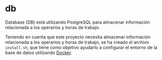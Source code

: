 # db

Database (DB) está utilizando PostgreSQL para almacenar información relacionada a los operarios y horas de trabajo.

Teniendo en cuenta que este proyecto necesita almacenar información relacionada a los operarios y horas de trabajo, se ha creado el archivo `install.sh`, que tiene como objetivo ayudarlo a configurar el entorno de la base de datos utilizando [Docker](https://www.docker.com/).
